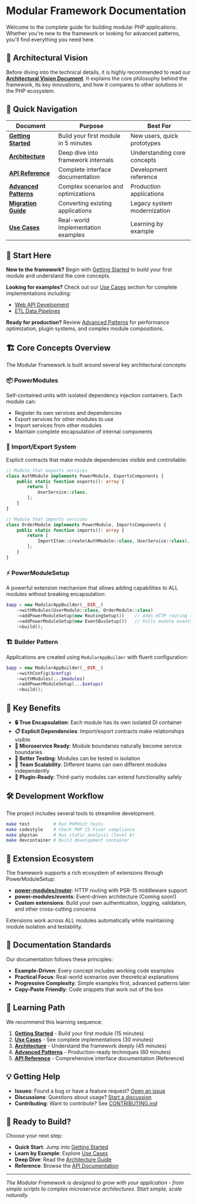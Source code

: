 # Modular Framework Documentation

Welcome to the complete guide for building modular PHP applications. Whether you're new to the framework or looking for advanced patterns, you'll find everything you need here.

## 🚀 Architectural Vision

Before diving into the technical details, it is highly recommended to read our **[Architectural Vision Document](../ARCHITECTURAL_VISION.md)**. It explains the core philosophy behind the framework, its key innovations, and how it compares to other solutions in the PHP ecosystem.

## 🎯 Quick Navigation

| Document | Purpose | Best For |
|----------|---------|----------|
| **[Getting Started](getting-started.md)** | Build your first module in 5 minutes | New users, quick prototypes |
| **[Architecture](architecture.md)** | Deep dive into framework internals | Understanding core concepts |
| **[API Reference](api-reference.md)** | Complete interface documentation | Development reference |
| **[Advanced Patterns](advanced-patterns.md)** | Complex scenarios and optimizations | Production applications |
| **[Migration Guide](migration-guide.md)** | Converting existing applications | Legacy system modernization |
| **[Use Cases](use-cases/README.md)** | Real-world implementation examples | Learning by example |

## 🚀 Start Here

**New to the framework?** Begin with [Getting Started](getting-started.md) to build your first module and understand the core concepts.

**Looking for examples?** Check out our [Use Cases](use-cases/README.md) section for complete implementations including:
- [Web API Development](use-cases/web-api.md)
- [ETL Data Pipelines](use-cases/etl-pipeline.md)

**Ready for production?** Review [Advanced Patterns](advanced-patterns.md) for performance optimization, plugin systems, and complex module compositions.

## 🏗️ Core Concepts Overview

The Modular Framework is built around several key architectural concepts:

### 📦 PowerModules
Self-contained units with isolated dependency injection containers. Each module can:
- Register its own services and dependencies
- Export services for other modules to use
- Import services from other modules
- Maintain complete encapsulation of internal components

### 🔗 Import/Export System
Explicit contracts that make module dependencies visible and controllable:
```php
// Module that exports services
class AuthModule implements PowerModule, ExportsComponents {
    public static function exports(): array {
        return [
            UserService::class,
        ];
    }
}

// Module that imports services
class OrderModule implements PowerModule, ImportsComponents {
    public static function imports(): array {
        return [
            ImportItem::create(AuthModule::class, UserService::class),
        ];
    }
}
```

### ⚡ PowerModuleSetup
A powerful extension mechanism that allows adding capabilities to ALL modules without breaking encapsulation:
```php
$app = new ModularAppBuilder(__DIR__)
    ->withModules(UserModule::class, OrderModule::class)
    ->addPowerModuleSetup(new RoutingSetup())    // Adds HTTP routing to modules implementing HasRoutes interface
    ->addPowerModuleSetup(new EventBusSetup())   // Pulls module events and handlers into a central event bus
    ->build();
```

### 🏗️ Builder Pattern
Applications are created using `ModularAppBuilder` with fluent configuration:
```php
$app = new ModularAppBuilder(__DIR__)
    ->withConfig($config)
    ->withModules(...$modules)
    ->addPowerModuleSetup(...$setups)
    ->build();
```

## 🌟 Key Benefits

- **🔒 True Encapsulation**: Each module has its own isolated DI container
- **📋 Explicit Dependencies**: Import/export contracts make relationships visible
- **🚀 Microservice Ready**: Module boundaries naturally become service boundaries
- **🧪 Better Testing**: Modules can be tested in isolation
- **👥 Team Scalability**: Different teams can own different modules independently
- **🔌 Plugin-Ready**: Third-party modules can extend functionality safely

## 🛠️ Development Workflow

The project includes several tools to streamline development:

```sh
make test         # Run PHPUnit tests
make codestyle    # Check PHP CS Fixer compliance  
make phpstan      # Run static analysis (level 8)
make devcontainer # Build development container
```

## 🔧 Extension Ecosystem

The framework supports a rich ecosystem of extensions through PowerModuleSetup:

- **[power-modules/router](https://github.com/power-modules/router)**: HTTP routing with PSR-15 middleware support
- **power-modules/events**: Event-driven architecture (Coming soon!)
- **Custom extensions**: Build your own authentication, logging, validation, and other cross-cutting concerns

Extensions work across ALL modules automatically while maintaining module isolation and testability.

## 📖 Documentation Standards

Our documentation follows these principles:

- **Example-Driven**: Every concept includes working code examples
- **Practical Focus**: Real-world scenarios over theoretical explanations
- **Progressive Complexity**: Simple examples first, advanced patterns later
- **Copy-Paste Friendly**: Code snippets that work out of the box

## 🎯 Learning Path

We recommend this learning sequence:

1. **[Getting Started](getting-started.md)** - Build your first module (15 minutes)
2. **[Use Cases](use-cases/README.md)** - See complete implementations (30 minutes)
3. **[Architecture](architecture.md)** - Understand the framework deeply (45 minutes)
4. **[Advanced Patterns](advanced-patterns.md)** - Production-ready techniques (60 minutes)
5. **[API Reference](api-reference.md)** - Comprehensive interface documentation (Reference)

## 💡 Getting Help

- **Issues**: Found a bug or have a feature request? [Open an issue](https://github.com/power-modules/framework/issues)
- **Discussions**: Questions about usage? [Start a discussion](https://github.com/power-modules/framework/discussions)
- **Contributing**: Want to contribute? See [CONTRIBUTING.md](../CONTRIBUTING.md)

## 🎉 Ready to Build?

Choose your next step:

- **Quick Start**: Jump into [Getting Started](getting-started.md)
- **Learn by Example**: Explore [Use Cases](use-cases/README.md)
- **Deep Dive**: Read the [Architecture Guide](architecture.md)
- **Reference**: Browse the [API Documentation](api-reference.md)

---

*The Modular Framework is designed to grow with your application - from simple scripts to complex microservice architectures. Start simple, scale naturally.*